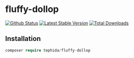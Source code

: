 # fluffy-dollop

[![Github Status](https://github.com/tephida/fluffy-dollop/workflows/Tests/badge.svg)](https://github.com/tephida/fluffy-dollop/actions)
[![Latest Stable Version](https://poser.pugx.org/tephida/fluffy-dollop/v/stable.png)](https://packagist.org/packages/tephida/fluffy-dollop)
[![Total Downloads](https://poser.pugx.org/tephida/fluffy-dollop/downloads.png)](https://packagist.org/packages/tephida/fluffy-dollop)

## Installation

```php
composer require tephida/fluffy-dollop
```